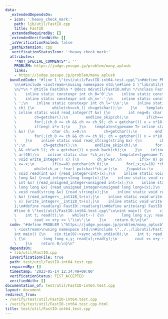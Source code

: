 ```yaml
---
data:
  _extendedDependsOn:
  - icon: ':heavy_check_mark:'
    path: lib/util/FastIO.cpp
    title: FastIO
  _extendedRequiredBy: []
  _extendedVerifiedWith: []
  _isVerificationFailed: false
  _pathExtension: cpp
  _verificationStatusIcon: ':heavy_check_mark:'
  attributes:
    '*NOT_SPECIAL_COMMENTS*': ''
    PROBLEM: https://judge.yosupo.jp/problem/many_aplusb
    links:
    - https://judge.yosupo.jp/problem/many_aplusb
  bundledCode: "#line 1 \"test/util/FastIO-int64.test.cpp\"\n#define PROBLEM \"https://judge.yosupo.jp/problem/many_aplusb\"\
    \n\n#include <iostream>\nusing namespace std;\n#line 1 \"lib/util/FastIO.cpp\"\
    \n/*\n * @title FastIO\n * @docs md/util/FastIO.md\n */\nclass FastIO{\nprivate:\n\
    \    inline static constexpr int ch_0='0';\n    inline static constexpr int ch_9='9';\n\
    \    inline static constexpr int ch_n='-';\n    inline static constexpr int ch_s='\
    \ ';\n    inline static constexpr int ch_l='\\n';\n    inline static void endline_skip(char&\
    \ ch) {\n        while(ch==ch_l) ch=getchar();\n    }\n    template<typename T>\
    \ inline static void read_integer(T &x) {\n        int neg=0; char ch; x=0;\n\
    \        ch=getchar();\n        endline_skip(ch);\n        if(ch==ch_n) neg=1,ch=getchar();\n\
    \        for(;(ch_0 <= ch && ch <= ch_9); ch = getchar()) x = x*10 + (ch-ch_0);\n\
    \        if(neg) x*=-1;\n    }\n    template<typename T> inline static void read_unsigned_integer(T\
    \ &x) {\n        char ch; x=0;\n        ch=getchar();\n        endline_skip(ch);\n\
    \        for(;(ch_0 <= ch && ch <= ch_9); ch = getchar()) x = x*10 + (ch-ch_0);\n\
    \    }\n    inline static void read_string(string &x) {\n        char ch; x=\"\
    \";\n        ch=getchar();\n        endline_skip(ch);\n        for(;(ch != ch_s\
    \ && ch!=ch_l); ch = getchar()) x.push_back(ch);\n    }\n    inline static char\
    \ ar[40];\n    inline static char *ch_ar;\n    template<typename T> inline static\
    \ void write_integer(T x) {\n        ch_ar=ar;\n        if(x< 0) putchar(ch_n),\
    \ x=-x;\n        if(x==0) putchar(ch_0);\n        for(;x;x/=10) *ch_ar++=(ch_0+x%10);\n\
    \        while(ch_ar--!=ar) putchar(*ch_ar);\n    }\npublic:\n    inline static\
    \ void read(int &x) {read_integer<int>(x);}\n    inline static void read(long\
    \ long &x) {read_integer<long long>(x);}\n    inline static void read(unsigned\
    \ int &x) {read_unsigned_integer<unsigned int>(x);}\n    inline static void read(unsigned\
    \ long long &x) {read_unsigned_integer<unsigned long long>(x);}\n    inline static\
    \ void read(string &x) {read_string(x);}\n    inline static void read(__int128_t\
    \ &x) {read_integer<__int128_t>(x);}\n    inline static void write(__int128_t\
    \ x) {write_integer<__int128_t>(x);}\n    inline static void write(char x) {putchar(x);}\n\
    };\n#define read(arg) FastIO::read(arg)\n#define write(arg) FastIO::write(arg)\n\
    #line 6 \"test/util/FastIO-int64.test.cpp\"\n\nint main() {\n    cin.tie(0)->sync_with_stdio(0);\n\
    \    int t; read(t);\n    while(t--) {\n        long long x,y; read(x);read(y);\n\
    \        cout << x+y << \"\\n\";\n    }\n    return 0;\n}\n"
  code: "#define PROBLEM \"https://judge.yosupo.jp/problem/many_aplusb\"\n\n#include\
    \ <iostream>\nusing namespace std;\n#include \"../../lib/util/FastIO.cpp\"\n\n\
    int main() {\n    cin.tie(0)->sync_with_stdio(0);\n    int t; read(t);\n    while(t--)\
    \ {\n        long long x,y; read(x);read(y);\n        cout << x+y << \"\\n\";\n\
    \    }\n    return 0;\n}\n"
  dependsOn:
  - lib/util/FastIO.cpp
  isVerificationFile: true
  path: test/util/FastIO-int64.test.cpp
  requiredBy: []
  timestamp: '2023-05-14 12:34:49+09:00'
  verificationStatus: TEST_ACCEPTED
  verifiedWith: []
documentation_of: test/util/FastIO-int64.test.cpp
layout: document
redirect_from:
- /verify/test/util/FastIO-int64.test.cpp
- /verify/test/util/FastIO-int64.test.cpp.html
title: test/util/FastIO-int64.test.cpp
---
```

